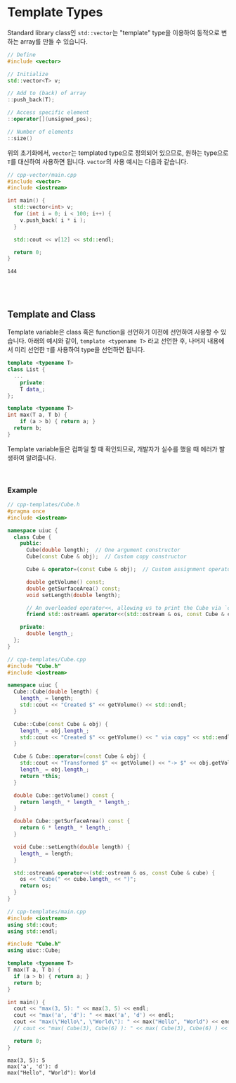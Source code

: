 # Template Types

Standard library class인 `std::vector`는 "template" type을 이용하여 동적으로 변하는 array를 만들 수 있습니다.

```cpp
// Define
#include <vector>

// Initialize
std::vector<T> v;

// Add to (back) of array
::push_back(T);

// Access specific element
::operator[](unsigned_pos);

// Number of elements
::size()
```

위의 초기화에서, `vector`는 templated type으로 정의되어 있으므로, 원하는 type으로 `T`를 대신하여 사용하면 됩니다. `vector`의 사용 예시는 다음과 같습니다.

```cpp
// cpp-vector/main.cpp
#include <vector>
#include <iostream>

int main() {
  std::vector<int> v;
  for (int i = 0; i < 100; i++) {
    v.push_back( i * i );
  }

  std::cout << v[12] << std::endl;

  return 0;
}
```

```
144
```

<br>

<br>

## Template and Class

Template variable은 class 혹은 function을 선언하기 이전에 선언하여 사용할 수 있습니다. 아래의 예시와 같이, `template <typename T>` 라고 선언한 후, 나머지 내용에서 미리 선언한 `T`를 사용하여 type을 선언하면 됩니다.

```cpp
template <typename T>
class List {
  ...
	private:
  	T data_;
};

template <typename T>
int max(T a, T b) {
	if (a > b) { return a; }
  return b;
}
```

Template variable들은 컴파일 할 때 확인되므로, 개발자가 실수를 했을 때 에러가 발생하여 알려줍니다.

<br>

### Example

```cpp
// cpp-templates/Cube.h
#pragma once
#include <iostream>

namespace uiuc {
  class Cube {
    public:
      Cube(double length);  // One argument constructor
      Cube(const Cube & obj);  // Custom copy constructor

      Cube & operator=(const Cube & obj);  // Custom assignment operator

      double getVolume() const;
      double getSurfaceArea() const;
      void setLength(double length);

      // An overloaded operator<<, allowing us to print the Cube via `cout<<`:
      friend std::ostream& operator<<(std::ostream & os, const Cube & cube);

    private:
      double length_;
  };
}
```

```cpp
// cpp-templates/Cube.cpp
#include "Cube.h"
#include <iostream>

namespace uiuc {  
  Cube::Cube(double length) {
    length_ = length;
    std::cout << "Created $" << getVolume() << std::endl;
  }

  Cube::Cube(const Cube & obj) {
    length_ = obj.length_;
    std::cout << "Created $" << getVolume() << " via copy" << std::endl;
  }

  Cube & Cube::operator=(const Cube & obj) {
    std::cout << "Transformed $" << getVolume() << "-> $" << obj.getVolume() << std::endl;
    length_ = obj.length_;
    return *this;
  }

  double Cube::getVolume() const {
    return length_ * length_ * length_;
  }

  double Cube::getSurfaceArea() const {
    return 6 * length_ * length_;
  }

  void Cube::setLength(double length) {
    length_ = length;
  }

  std::ostream& operator<<(std::ostream & os, const Cube & cube) {
    os << "Cube(" << cube.length_ << ")";
    return os;
  }
}
```

```cpp
// cpp-templates/main.cpp
#include <iostream>
using std::cout;
using std::endl;

#include "Cube.h"
using uiuc::Cube;

template <typename T>
T max(T a, T b) {
  if (a > b) { return a; }
  return b;
}

int main() {
  cout << "max(3, 5): " << max(3, 5) << endl;
  cout << "max('a', 'd'): " << max('a', 'd') << endl;
  cout << "max(\"Hello\", \"World\"): " << max("Hello", "World") << endl;
  // cout << "max( Cube(3), Cube(6) ): " << max( Cube(3), Cube(6) ) << endl; 에러 발생

  return 0;
}
```

```
max(3, 5): 5
max('a', 'd'): d
max("Hello", "World"): World
```



